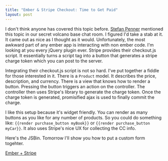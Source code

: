 ```yaml
---
title: "Ember & Stripe Checkout: Time to Get Paid"
layout: post
---
```


I don't think anyone has covered this topic before. [Stefan
Penner](http://twitter.com/stefanpenner) mentioned this topic in our
secret volcano base chat room. I figured I'd take a stab at it. It
came out as nice as I thought as it would. Unfortunately, the most
awkward part of any ember app is interacting with non ember code. I'm
looking at you every jQuery plugin ever. Stripe provides their
checkout.js script. It essentially turns a script tag into a button
that generates a stripe charge token which you can post to the server.

Integrating their checkout.js script is not so hard. I've put together
a fiddle for those interested in it. There is a `Product` model. It
describes the price, description, and currency. There is a view that
knows how to render a button. Pressing the button triggers an action
on the controller. The controller then uses Stripe's library to
generate the charge token. Once the charge token is generated,
promisified ajax is used to finally commit the charge.

I like this setup because it's widget friendly. You can render as many
buttons as you like for any number of products. So you could do
something like: `{{render purchase_button myBook}}` or `{{render
purchase_button myCar}}`. It also uses Stripe's nice UX for collecting
the CC info.

Here's the JSBin. Tomorrow I'll show you how to put a custom form
togehter.

<a class="jsbin-embed" href="http://jsbin.com/alesuk/6/embed?live">Ember + Stripe </a>
<script src="http://static.jsbin.com/js/embed.js"></script>
